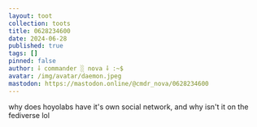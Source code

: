 ```yaml
---
layout: toot
collection: toots
title: 0628234600
date: 2024-06-28
published: true
tags: []
pinned: false
author: ⸸ commander ░ nova ⸸ :~$
avatar: /img/avatar/daemon.jpeg
mastodon: https://mastodon.online/@cmdr_nova/0628234600
---
```


why does hoyolabs have it's own social network, and why isn't it on the fediverse lol
